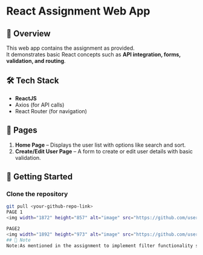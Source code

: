 # React Assignment Web App

## 📖 Overview
This web app contains the assignment as provided.  
It demonstrates basic React concepts such as **API integration, forms, validation, and routing**.

## 🛠️ Tech Stack
- **ReactJS**
- Axios (for API calls)
- React Router (for navigation)

## 📄 Pages
1. **Home Page** – Displays the user list with options like search and sort.  
2. **Create/Edit User Page** – A form to create or edit user details with basic validation.

## 🚀 Getting Started

### Clone the repository
```bash
git pull <your-github-repo-link>
PAGE 1
<img width="1872" height="857" alt="image" src="https://github.com/user-attachments/assets/09bc47a8-e324-4c38-af7c-28ebfba7b44a" />

PAGE2
<img width="1892" height="973" alt="image" src="https://github.com/user-attachments/assets/66e6ba06-9896-4aaf-9ca8-f6209776032f" />
## 📖 Note
Note:As mentioned in the assignment to implement filter functionality since there are only 10 users having diff values in there attribute so filter fucntionality for that data is not supported

